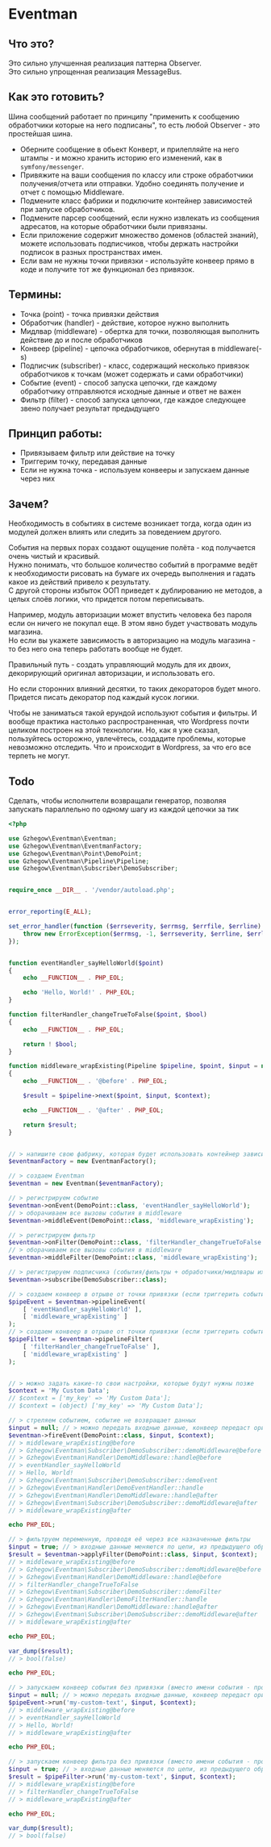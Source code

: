 # Eventman


## Что это?

Это сильно улучшенная реализация паттерна Observer.  
Это сильно упрощенная реализация MessageBus.

## Как это готовить?

Шина сообщений работает по принципу "применить к сообщению обработчики которые на него подписаны", то есть любой Observer - это простейшая шина.

- Оберните сообщение в обьект Конверт, и прилепляйте на него штампы - и можно хранить историю его изменений, как в `symfony/messenger`.
- Привяжите на ваши сообщения по классу или строке обработчики получения/отчета или отправки. Удобно соединять получение и отчет с помощью Middleware.
- Подмените класс фабрики и подключите контейнер зависимостей при запуске обработчиков.
- Подмените парсер сообщений, если нужно извлекать из сообщения адресатов, на которые обработчики были привязаны.
- Если приложение содержит множество доменов (областей знаний), можете использовать подписчиков, чтобы держать настройки подписок в разных пространствах имен.
- Если вам не нужны точки привязки - используйте конвеер прямо в коде и получите тот же функционал без привязок.

## Термины:

- Точка (point) - точка привязки действия
- Обработчик (handler) - действие, которое нужно выполнить
- Мидлвар (middleware) - обертка для точки, позволяющая выполнить действие до и после обработчиков
- Конвеер (pipeline) - цепочка обработчиков, обернутая в middleware(-s)
- Подписчик (subscriber) - класс, содержащий несколько привязок обработчиков к точкам (может содержать и сами обработчики)
- Событие (event) - способ запуска цепочки, где каждому обработчику отправляются исходные данные и ответ не важен
- Фильтр (filter) - способ запуска цепочки, где каждое следующее звено получает результат предыдущего

## Принцип работы:

- Привязываем фильтр или действие на точку
- Триггерим точку, передавая данные
- Если не нужна точка - используем конвееры и запускаем данные через них

## Зачем?

Необходимость в событиях в системе возникает тогда, когда один из модулей должен влиять или следить за поведением другого.

События на первых порах создают ощущение полёта - код получается очень чистый и красивый.  
Нужно понимать, что большое количество событий в программе ведёт к необходимости рисовать на бумаге их очередь выполнения и гадать какое из действий привело к результату.  
С другой стороны избыток ООП приведет к дублированию не методов, а целых слоёв логики, что придется потом переписывать.

Например, модуль авторизации может впустить человека без пароля если он ничего не покупал еще. В этом явно будет участвовать модуль магазина.   
Но если вы укажете зависимость в авторизацию на модуль магазина - то без него она теперь работать вообще не будет.

Правильный путь - создать управляющий модуль для их двоих, декорирующий оригинал авторизации, и использовать его.

Но если сторонних влияний десятки, то таких декораторов будет много. Придется писать декоратор под каждый кусок логики.

Чтобы не заниматься такой ерундой используют события и фильтры. И вообще практика настолько распространенная, что Wordpress почти целиком построен на этой технологии. Но, как я уже сказал, пользуйтесь осторожно, увлечётесь, создадите проблемы, которые невозможно отследить. Что и происходит в Wordpress, за что его все терпеть не могут.

## Todo

Сделать, чтобы исполнители возвращали генератор, позволяя запускать параллельно по одному шагу из каждой цепочки за тик

```php
<?php

use Gzhegow\Eventman\Eventman;
use Gzhegow\Eventman\EventmanFactory;
use Gzhegow\Eventman\Point\DemoPoint;
use Gzhegow\Eventman\Pipeline\Pipeline;
use Gzhegow\Eventman\Subscriber\DemoSubscriber;


require_once __DIR__ . '/vendor/autoload.php';


error_reporting(E_ALL);

set_error_handler(function ($errseverity, $errmsg, $errfile, $errline) {
    throw new ErrorException($errmsg, -1, $errseverity, $errline, $errline);
});


function eventHandler_sayHelloWorld($point)
{
    echo __FUNCTION__ . PHP_EOL;

    echo 'Hello, World!' . PHP_EOL;
}

function filterHandler_changeTrueToFalse($point, $bool)
{
    echo __FUNCTION__ . PHP_EOL;

    return ! $bool;
}

function middleware_wrapExisting(Pipeline $pipeline, $point, $input = null, $context = null)
{
    echo __FUNCTION__ . '@before' . PHP_EOL;

    $result = $pipeline->next($point, $input, $context);

    echo __FUNCTION__ . '@after' . PHP_EOL;

    return $result;
}


// > напишите свою фабрику, которая будет использовать контейнер зависимостей
$eventmanFactory = new EventmanFactory();

// > создаем Eventman
$eventman = new Eventman($eventmanFactory);

// > регистрируем событие
$eventman->onEvent(DemoPoint::class, 'eventHandler_sayHelloWorld');
// > оборачиваем все вызовы события в middleware
$eventman->middleEvent(DemoPoint::class, 'middleware_wrapExisting');

// > регистрируем фильтр
$eventman->onFilter(DemoPoint::class, 'filterHandler_changeTrueToFalse');
// > оборачиваем все вызовы события в middleware
$eventman->middleFilter(DemoPoint::class, 'middleware_wrapExisting');

// > регистрируем подписчика (события/фильтры + обработчики/мидлвары их обслуживающие в одном классе)
$eventman->subscribe(DemoSubscriber::class);

// > создаем конвеер в отрыве от точки привязки (если триггерить событие не нужно, а нужен конвеер)
$pipeEvent = $eventman->pipelineEvent(
    [ 'eventHandler_sayHelloWorld' ],
    [ 'middleware_wrapExisting' ]
);
// > создаем конвеер в отрыве от точки привязки (если триггерить событие не нужно, а нужен конвеер)
$pipeFilter = $eventman->pipelineFilter(
    [ 'filterHandler_changeTrueToFalse' ],
    [ 'middleware_wrapExisting' ]
);


// > можно задать какие-то свои настройки, которые будут нужны позже
$context = 'My Custom Data';
// $context = ['my_key' => 'My Custom Data'];
// $context = (object) ['my_key' => 'My Custom Data'];

// > стреляем событием, событие не возвращает данных
$input = null; // > можно передать входные данные, конвеер передаст оригинал в каждый обработчик
$eventman->fireEvent(DemoPoint::class, $input, $context);
// > middleware_wrapExisting@before
// > Gzhegow\Eventman\Subscriber\DemoSubscriber::demoMiddleware@before
// > Gzhegow\Eventman\Handler\DemoMiddleware::handle@before
// > eventHandler_sayHelloWorld
// > Hello, World!
// > Gzhegow\Eventman\Subscriber\DemoSubscriber::demoEvent
// > Gzhegow\Eventman\Handler\DemoEventHandler::handle
// > Gzhegow\Eventman\Handler\DemoMiddleware::handle@after
// > Gzhegow\Eventman\Subscriber\DemoSubscriber::demoMiddleware@after
// > middleware_wrapExisting@after

echo PHP_EOL;

// > фильтруем переменную, проводя её через все назначенные фильтры
$input = true; // > входные данные меняются по цепи, из предыдущего обработчика в следующий
$result = $eventman->applyFilter(DemoPoint::class, $input, $context);
// > middleware_wrapExisting@before
// > Gzhegow\Eventman\Subscriber\DemoSubscriber::demoMiddleware@before
// > Gzhegow\Eventman\Handler\DemoMiddleware::handle@before
// > filterHandler_changeTrueToFalse
// > Gzhegow\Eventman\Subscriber\DemoSubscriber::demoFilter
// > Gzhegow\Eventman\Handler\DemoFilterHandler::handle
// > Gzhegow\Eventman\Handler\DemoMiddleware::handle@after
// > Gzhegow\Eventman\Subscriber\DemoSubscriber::demoMiddleware@after
// > middleware_wrapExisting@after

echo PHP_EOL;

var_dump($result);
// > bool(false)

echo PHP_EOL;

// > запускаем конвеер события без привязки (вместо имени события - произвольный текст)
$input = null; // > можно передать входные данные, конвеер передаст оригинал в каждый обработчик
$pipeEvent->run('my-custom-text', $input, $context);
// > middleware_wrapExisting@before
// > eventHandler_sayHelloWorld
// > Hello, World!
// > middleware_wrapExisting@after

echo PHP_EOL;

// > запускаем конвеер фильтра без привязки (вместо имени события - произвольный текст)
$input = true; // > входные данные меняются по цепи, из предыдущего обработчика в следующий
$result = $pipeFilter->run('my-custom-text', $input, $context);
// > middleware_wrapExisting@before
// > filterHandler_changeTrueToFalse
// > middleware_wrapExisting@after

echo PHP_EOL;

var_dump($result);
// > bool(false)
```
